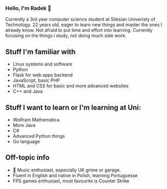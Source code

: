 ### Hello, I'm Radek 👋

Currently a 3rd year computer science student at Silesian Univeristy of Technology. 22 years old, eager to learn new things and master the ones I already know. Not afraid to put time and effort into learning. Currently focusing on the things i study, not doing much side work. 

## Stuff I'm familiar with
- Linux systems and software
- Python
- Flask for web apps backend
- JavaScript, basic PHP
- HTML and CSS for basic and more advanced websites
- C++ and Java

## Stuff I want to learn or I'm learning at Uni:
- Wolfram Mathematica
- More Java
- C#
- Advanced Python things
- Go language

## Off-topic info
- 🎵 Music enthusiast, especially UK grime or garage.
- Fluent in English and native in Polish, learning Portuguesse
- FPS games enthusiast, most favourite is Counter Strike
 
<!--
**hunchoradek/hunchoradek** is a ✨ _special_ ✨ repository because its `README.md` (this file) appears on your GitHub profile.

Here are some ideas to get you started:

- 🔭 I’m currently working on ...
- 🌱 I’m currently learning ...
- 👯 I’m looking to collaborate on ...
- 🤔 I’m looking for help with ...
- 💬 Ask me about ...
- 📫 How to reach me: ...
- 😄 Pronouns: ...
- ⚡ Fun fact: ...
-->
